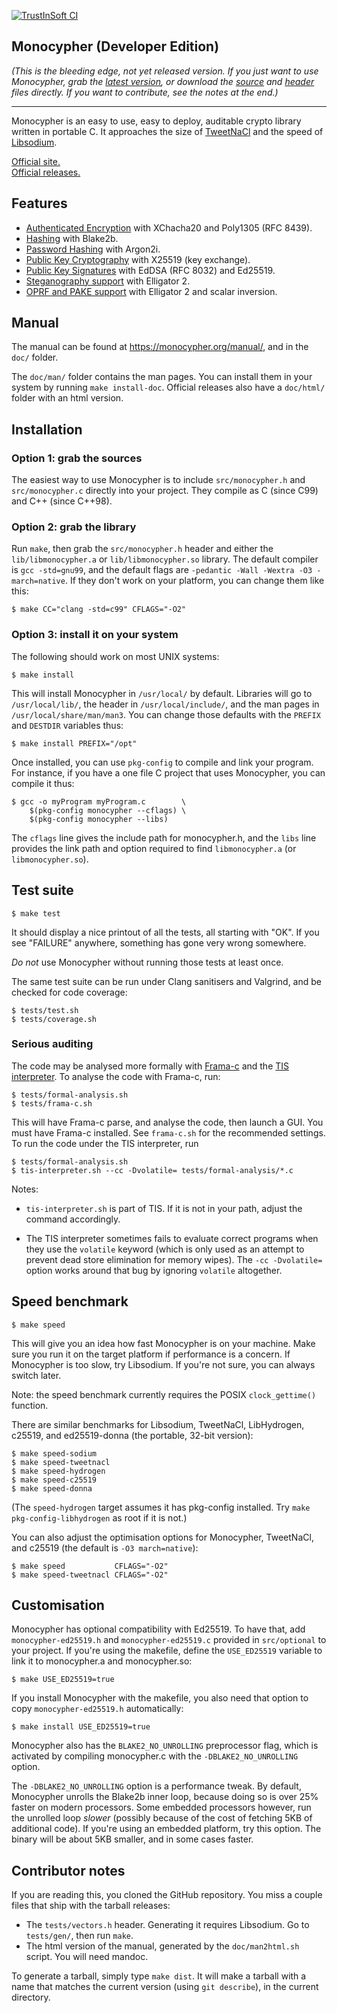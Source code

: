 [![TrustInSoft CI](https://ci.trust-in-soft.com/projects/LoupVaillant/Monocypher.svg?branch=master)](https://ci.trust-in-soft.com/projects/LoupVaillant/Monocypher)


Monocypher (Developer Edition)
------------------------------

_(This is the bleeding edge, not yet released version.  If you just want
to use Monocypher, grab the [latest version][latest], or download the
[source][] and [header][] files directly. If you want to contribute, see
the notes at the end.)_

[source]: https://monocypher.org/download/monocypher.c
[header]: https://monocypher.org/download/monocypher.h
[latest]: https://monocypher.org/download/monocypher-latest.tar.gz

---

Monocypher is an easy to use, easy to deploy, auditable crypto library
written in portable C.  It approaches the size of [TweetNaCl][] and the
speed of [Libsodium][].

[Official site.](https://monocypher.org/)  
[Official releases.](https://monocypher.org/download/)

[Libsodium]: https://libsodium.org
[TweetNaCl]: https://tweetnacl.cr.yp.to/


Features
--------

- [Authenticated Encryption][AEAD] with XChacha20 and Poly1305
  (RFC&nbsp;8439).
- [Hashing][HASH] with Blake2b.
- [Password Hashing][PWH] with Argon2i.
- [Public Key Cryptography][PKC] with X25519 (key exchange).
- [Public Key Signatures][PKS] with EdDSA (RFC 8032) and Ed25519.
- [Steganography support][STEG] with Elligator&nbsp;2.
- [OPRF and PAKE support][PAKE] with Elligator&nbsp;2 and scalar
  inversion.

[AEAD]: https://monocypher.org/manual/aead
[HASH]: https://monocypher.org/manual/hash
[PWH]:  https://monocypher.org/manual/argon2i
[PKC]:  https://monocypher.org/manual/key_exchange
[PKS]:  https://monocypher.org/manual/sign
[STEG]: https://monocypher.org/manual/advanced/elligator
[PAKE]: https://monocypher.org/manual/advanced/x25519_inverse


Manual
------

The manual can be found at https://monocypher.org/manual/, and in the
`doc/` folder.

The `doc/man/` folder contains the man pages.  You can install them in
your system by running `make install-doc`. Official releases also have a
`doc/html/` folder with an html version.


Installation
------------

### Option 1: grab the sources

The easiest way to use Monocypher is to include `src/monocypher.h` and
`src/monocypher.c` directly into your project.  They compile as C (since
C99) and C++ (since C++98).


### Option 2: grab the library

Run `make`, then grab the `src/monocypher.h` header and either the
`lib/libmonocypher.a` or `lib/libmonocypher.so` library.  The default
compiler is `gcc -std=gnu99`, and the default flags are `-pedantic -Wall
-Wextra -O3 -march=native`.  If they don't work on your platform, you
can change them like this:

    $ make CC="clang -std=c99" CFLAGS="-O2"

### Option 3: install it on your system

The following should work on most UNIX systems:

    $ make install

This will install Monocypher in `/usr/local/` by default. Libraries
will go to `/usr/local/lib/`, the header in `/usr/local/include/`, and
the man pages in `/usr/local/share/man/man3`.  You can change those
defaults with the `PREFIX` and `DESTDIR` variables thus:

    $ make install PREFIX="/opt"

Once installed, you can use `pkg-config` to compile and link your
program.  For instance, if you have a one file C project that uses
Monocypher, you can compile it thus:

    $ gcc -o myProgram myProgram.c        \
        $(pkg-config monocypher --cflags) \
        $(pkg-config monocypher --libs)

The `cflags` line gives the include path for monocypher.h, and the
`libs` line provides the link path and option required to find
`libmonocypher.a` (or `libmonocypher.so`).


Test suite
----------

    $ make test

It should display a nice printout of all the tests, all starting with
"OK".  If you see "FAILURE" anywhere, something has gone very wrong
somewhere.

*Do not* use Monocypher without running those tests at least once.

The same test suite can be run under Clang sanitisers and Valgrind, and
be checked for code coverage:

    $ tests/test.sh
    $ tests/coverage.sh


### Serious auditing

The code may be analysed more formally with [Frama-c][] and the
[TIS interpreter][TIS].  To analyse the code with Frama-c, run:

    $ tests/formal-analysis.sh
    $ tests/frama-c.sh

This will have Frama-c parse, and analyse the code, then launch a GUI.
You must have Frama-c installed.  See `frama-c.sh` for the recommended
settings.  To run the code under the TIS interpreter, run

    $ tests/formal-analysis.sh
    $ tis-interpreter.sh --cc -Dvolatile= tests/formal-analysis/*.c

Notes:

- `tis-interpreter.sh` is part of TIS.  If it is not in your path,
  adjust the command accordingly.

- The TIS interpreter sometimes fails to evaluate correct programs when
  they use the `volatile` keyword (which is only used as an attempt to
  prevent dead store elimination for memory wipes).  The `-cc
  -Dvolatile=` option works around that bug by ignoring `volatile`
  altogether.

[Frama-c]:https://frama-c.com/
[TIS]: https://trust-in-soft.com/tis-interpreter/


Speed benchmark
---------------

    $ make speed

This will give you an idea how fast Monocypher is on your machine.  Make
sure you run it on the target platform if performance is a concern.  If
Monocypher is too slow, try Libsodium.  If you're not sure, you can
always switch later.


Note: the speed benchmark currently requires the POSIX
`clock_gettime()` function.

There are similar benchmarks for Libsodium, TweetNaCl, LibHydrogen,
c25519, and ed25519-donna (the portable, 32-bit version):

    $ make speed-sodium
    $ make speed-tweetnacl
    $ make speed-hydrogen
    $ make speed-c25519
    $ make speed-donna

(The `speed-hydrogen` target assumes it has pkg-config installed. Try
`make pkg-config-libhydrogen` as root if it is not.)

You can also adjust the optimisation options for Monocypher, TweetNaCl,
and c25519 (the default is `-O3 march=native`):

    $ make speed           CFLAGS="-O2"
    $ make speed-tweetnacl CFLAGS="-O2"


Customisation
-------------

Monocypher has optional compatibility with Ed25519. To have that, add
`monocypher-ed25519.h` and `monocypher-ed25519.c` provided in
`src/optional` to your project.  If you're using the makefile, define
the `USE_ED25519` variable to link it to monocypher.a and monocypher.so:

    $ make USE_ED25519=true

If you install Monocypher with the makefile, you also need that option
to copy `monocypher-ed25519.h` automatically:

    $ make install USE_ED25519=true

Monocypher also has the `BLAKE2_NO_UNROLLING` preprocessor flag, which
is activated by compiling monocypher.c with the `-DBLAKE2_NO_UNROLLING`
option.

The `-DBLAKE2_NO_UNROLLING` option is a performance tweak.  By default,
Monocypher unrolls the Blake2b inner loop, because doing so is over 25%
faster on modern processors.  Some embedded processors however, run the
unrolled loop _slower_ (possibly because of the cost of fetching 5KB of
additional code).  If you're using an embedded platform, try this
option.  The binary will be about 5KB smaller, and in some cases faster.


Contributor notes
-----------------

If you are reading this, you cloned the GitHub repository.  You miss a
couple files that ship with the tarball releases:

- The `tests/vectors.h` header.  Generating it requires Libsodium. Go
  to `tests/gen/`, then run `make`.
- The html version of the manual, generated by the `doc/man2html.sh`
  script.  You will need mandoc.

To generate a tarball, simply type `make dist`. It will make a tarball
with a name that matches the current version (using `git describe`), in
the current directory.
